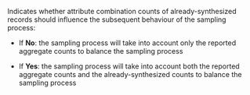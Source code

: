 Indicates whether attribute combination counts of already-synthesized records should influence the subsequent behaviour of the sampling process:

- If **No**: the sampling process will take into account only the reported aggregate counts to balance the sampling process

- If **Yes**: the sampling process will take into account both the reported aggregate counts and the already-synthesized counts to balance the sampling process
